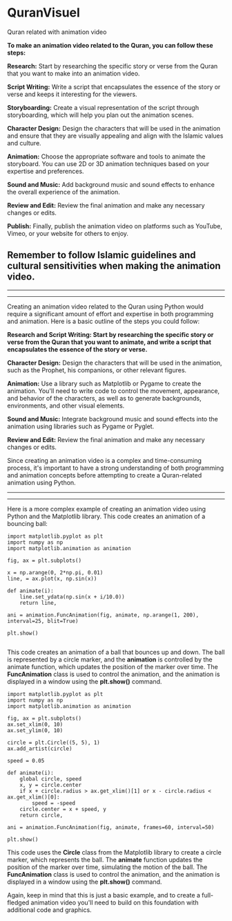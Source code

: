 # QuranVisuel
Quran related with animation video

**To make an animation video related to the Quran, you can follow these steps:**

**Research:** Start by researching the specific story or verse from the Quran that you want to make into an animation video.

**Script Writing:** Write a script that encapsulates the essence of the story or verse and keeps it interesting for the viewers.

**Storyboarding:** Create a visual representation of the script through storyboarding, which will help you plan out the animation scenes.

**Character Design:** Design the characters that will be used in the animation and ensure that they are visually appealing and align with the Islamic values and culture.

**Animation:** Choose the appropriate software and tools to animate the storyboard. You can use 2D or 3D animation techniques based on your expertise and preferences.

**Sound and Music:** Add background music and sound effects to enhance the overall experience of the animation.

**Review and Edit:** Review the final animation and make any necessary changes or edits.

**Publish:** Finally, publish the animation video on platforms such as YouTube, Vimeo, or your website for others to enjoy.

**Remember to follow Islamic guidelines and cultural sensitivities when making the animation video.**
----
----
----

Creating an animation video related to the Quran using Python would require a significant amount of effort and expertise in both programming and animation. Here is a basic outline of the steps you could follow:

**Research and Script Writing: Start by researching the specific story or verse from the Quran that you want to animate, and write a script that encapsulates the essence of the story or verse.**

**Character Design:** Design the characters that will be used in the animation, such as the Prophet, his companions, or other relevant figures.

**Animation:** Use a library such as Matplotlib or Pygame to create the animation. You'll need to write code to control the movement, appearance, and behavior of the characters, as well as to generate backgrounds, environments, and other visual elements.

**Sound and Music:** Integrate background music and sound effects into the animation using libraries such as Pygame or Pyglet.

**Review and Edit:** Review the final animation and make any necessary changes or edits.

Since creating an animation video is a complex and time-consuming process, it's important to have a strong understanding of both programming and animation concepts before attempting to create a Quran-related animation using Python.


----
----
Here is a more complex example of creating an animation video using Python and the Matplotlib library. This code creates an animation of a bouncing ball:


```pyton
import matplotlib.pyplot as plt
import numpy as np
import matplotlib.animation as animation

fig, ax = plt.subplots()

x = np.arange(0, 2*np.pi, 0.01)
line, = ax.plot(x, np.sin(x))

def animate(i):
    line.set_ydata(np.sin(x + i/10.0))
    return line,

ani = animation.FuncAnimation(fig, animate, np.arange(1, 200), interval=25, blit=True)

plt.show()


```

This code creates an animation of a ball that bounces up and down. The ball is represented by a circle marker, and the **animation** is controlled by the animate function, which updates the position of the marker over time. The **FuncAnimation** class is used to control the animation, and the animation is displayed in a window using the **plt.show()** command.


```pyton
import matplotlib.pyplot as plt
import numpy as np
import matplotlib.animation as animation

fig, ax = plt.subplots()
ax.set_xlim(0, 10)
ax.set_ylim(0, 10)

circle = plt.Circle((5, 5), 1)
ax.add_artist(circle)

speed = 0.05

def animate(i):
    global circle, speed
    x, y = circle.center
    if x + circle.radius > ax.get_xlim()[1] or x - circle.radius < ax.get_xlim()[0]:
        speed = -speed
    circle.center = x + speed, y
    return circle,

ani = animation.FuncAnimation(fig, animate, frames=60, interval=50)

plt.show()

```


This code uses the **Circle** class from the Matplotlib library to create a circle marker, which represents the ball. The **animate** function updates the position of the marker over time, simulating the motion of the ball. The **FuncAnimation** class is used to control the animation, and the animation is displayed in a window using the **plt.show()** command.

Again, keep in mind that this is just a basic example, and to create a full-fledged animation video you'll need to build on this foundation with additional code and graphics.




